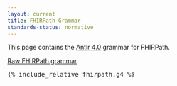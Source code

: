 ```yaml
---
layout: current
title: FHIRPath Grammar
standards-status: normative
---
```


This page contains the [Antlr 4.0](http://www.antlr.org/) grammar for FHIRPath.

[Raw FHIRPath grammar](fhirpath.g4)

<pre>
{% include_relative fhirpath.g4 %}

</pre>
